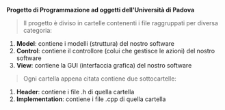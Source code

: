 **Progetto di Programmazione ad oggetti dell'Università di Padova**

> Il progetto è diviso in cartelle contenenti i file raggruppati per diversa categoria:
1.  **Model**: contiene i modelli (struttura) del nostro software
2.  **Control**: contiene il controllore (colui che gestisce le azioni) del nostro software
3.  **View**: contiene la GUI (interfaccia grafica) del nostro software 

> Ogni cartella appena citata contiene due sottocartelle:
1.  **Header**: contiene i file .h di quella cartella
2.  **Implementation**: contiene i file .cpp di quella cartella
